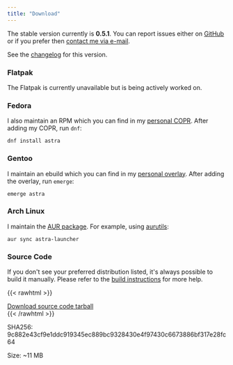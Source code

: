 ```yaml
---
title: "Download"
---
```


The stable version currently is **0.5.1**. You can report issues either on [GitHub](https://github.com/redstrate/Astra/issues) or if you prefer then [contact me via e-mail](https://redstrate.com/contact).

See the [changelog](/astra/changelog/0.5.1) for this version.

### Flatpak

The Flatpak is currently unavailable but is being actively worked on.

### Fedora

I also maintain an RPM which you can find in my [personal COPR](https://copr.fedorainfracloud.org/coprs/redstrate/personal/). After adding my COPR, run `dnf`:

```shell
dnf install astra
```

### Gentoo

I maintain an ebuild which you can find in my [personal overlay](https://git.sr.ht/~redstrate/overlay). After adding the overlay, run `emerge`:

```shell
emerge astra
```

### Arch Linux

I maintain the [AUR package](https://aur.archlinux.org/packages/astra-launcher). For example, using [aurutils](https://github.com/aurutils/aurutils):

```shell
aur sync astra-launcher
```

### Source Code

If you don't see your preferred distribution listed, it's always possible to build it manually. Please refer to the [build instructions](https://github.com/redstrate/Astra/blob/main/BUILDING.md) for more help.

{{< rawhtml >}}
<div class="buttons">
<a class="blurb-button" href="https://xiv.zone/distrib/astra/0.5.1/astra-source.tar.gz" download>Download source code tarball</a>
</div>
{{< /rawhtml >}}

SHA256: 9c882e43cf9e1ddc919345ec889bc9328430e4f97430c6673886bf317e28fc64

Size: ~11 MB
